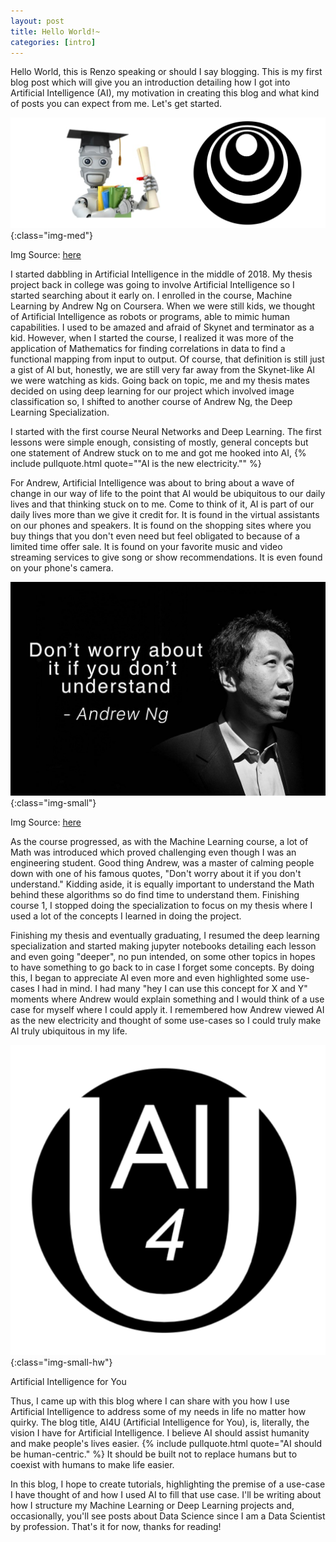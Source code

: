 ```yaml
---
layout: post
title: Hello World!~
categories: [intro]
---
```


Hello World, this is Renzo speaking or should I say blogging. This is my first blog post which will give you an introduction detailing how I got into Artificial Intelligence (AI), my motivation in creating this blog and what kind of posts you can expect from me. Let's get started.

![Machine Learning](/images/post-1.png){:class="img-med"}
<p class="img-credits"> Img Source: <a href="https://medium.com/@ionejunhong/review-of-andrew-ngs-machine-learning-and-deep-learning-specialization-courses-on-coursera-4f9dc92437e4"> here</a></p>

I started dabbling in Artificial Intelligence in the middle of 2018. My thesis project back in college was going to involve Artificial Intelligence so I started searching about it early on. I enrolled in the course, Machine Learning by Andrew Ng on Coursera. When we were still kids, we thought of Artificial Intelligence as robots or programs, able to mimic human capabilities. I used to be amazed and afraid of Skynet and terminator as a kid. However, when I started the course, I realized it was more of the application of Mathematics for finding correlations in data to find a functional mapping from input to output. Of course, that definition is still just a gist of AI but, honestly, we are still very far away from the Skynet-like AI we were watching as kids.  Going back on topic, me and my thesis mates decided on using deep learning for our project which involved image classification so, I shifted to another course of Andrew Ng, the Deep Learning Specialization.

I started with the first course Neural Networks and Deep Learning. The first lessons were simple enough, consisting of mostly, general concepts but one statement of Andrew stuck on to me and got me hooked into AI, {% include pullquote.html quote="&quot;AI is the new electricity.&quot;" %}

For Andrew, Artificial Intelligence was about to bring about a wave of change in our way of life to the point that AI would be ubiquitous to our daily lives and that thinking stuck on to me. Come to think of it, AI is part of our daily lives more than we give it credit for. It is found in the virtual assistants on our phones and speakers. It is found on the shopping sites where you buy things that you don't even need but feel obligated to because of a limited time offer sale. It is found on your favorite music and video streaming services to give song or show recommendations. It is even found on your phone's camera.

![Andrew Ng](/images/post-1.jpeg){:class="img-small"}
<p class="img-credits"> Img Source: <a href="https://medium.com/datadriveninvestor/thoughts-on-andrew-ngs-machine-learning-course-7724df76320f"> here</a></p>

As the course progressed, as with the Machine Learning course, a lot of Math was introduced which proved challenging even though I was an engineering student. Good thing Andrew, was a master of calming people down with one of his famous quotes, "Don't worry about it if you don't understand." Kidding aside, it is equally important to understand the Math behind these algorithms so do find time to understand them. Finishing course 1, I stopped doing the specialization to focus on my thesis where I used a lot of the concepts I learned in doing the project.

Finishing my thesis and eventually graduating, I resumed the deep learning specialization and started making jupyter notebooks detailing each lesson and even going "deeper", no pun intended, on some other topics in hopes to have something to go back to in case I forget some concepts. By doing this, I began to appreciate AI even more and even highlighted some use-cases I had in mind. I had many "hey I can use this concept for X and Y" moments where Andrew would explain something and I would think of a use case for myself where I could apply it. I remembered how Andrew viewed AI as the new electricity and thought of some use-cases so I could truly make AI truly ubiquitous in my life. 

![AI4U](/images/logo.png){:class="img-small-hw"}
<p class="img-credits"> Artificial Intelligence for You </p>

Thus, I came up with this blog where I can share with you how I use Artificial Intelligence to address some of my needs in life no matter how quirky. The blog title, AI4U (Artificial Intelligence for You), is, literally, the vision I have for Artificial Intelligence. I believe AI should assist humanity and make people's lives easier. {% include pullquote.html quote="AI should be human-centric." %} It should be built not to replace humans but to coexist with humans to make life easier.

In this blog, I hope to create tutorials, highlighting the premise of a use-case I have thought of and how I used AI to fill that use case. I'll be writing about how I structure my Machine Learning or Deep Learning projects and, occasionally, you'll see posts about Data Science since I am a Data Scientist by profession. That's it for now, thanks for reading!
